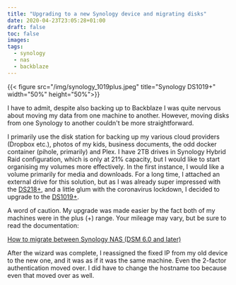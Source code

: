 ```yaml
---
title: "Upgrading to a new Synology device and migrating disks"
date: 2020-04-23T23:05:28+01:00
draft: false
toc: false
images:
tags:
  - synology
  - nas
  - backblaze
---
```


{{< figure src="/img/synology_1019plus.jpeg" title="Synology DS1019+" width="50%" height="50%">}}

I have to admit, despite also backing up to Backblaze I was quite nervous about moving my data from one machine to another. However, moving disks from one Synology to another couldn't be more straightforward. 

I primarily use the disk station for backing up my various cloud providers (Dropbox etc.), photos of my kids, business documents, the odd docker container (pihole, primarily) and Plex. I have 2TB drives in Synology Hybrid Raid configuration, which is only at 21% capacity, but I would like to start organising my volumes more effectively. In the first instance, I would like a volume primarily for media and downloads. For a long time, I attached an external drive for this solution, but as I was already super impressed with the [DS218+](https://amzn.to/2xT4Eed), and a little glum with the coronavirus lockdown, I decided to upgrade to the [DS1019+](https://amzn.to/2x2MWV8). 

A word of caution. My upgrade was made easier by the fact both of my machines were in the plus (+) range. Your mileage may vary, but be sure to read the documentation:

[How to migrate between Synology NAS (DSM 6.0 and later)](https://www.synology.com/en-us/knowledgebase/DSM/tutorial/General_Setup/How_to_migrate_between_Synology_NAS_DSM_6_0_and_later#t2)

After the wizard was complete, I reassigned the fixed IP from my old device to the new one, and it was as if it was the same machine. Even the 2-factor authentication moved over. I did have to change the hostname too because even that moved over as well.
